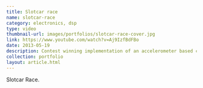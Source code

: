 ```yaml
---
title: Slotcar race
name: slotcar-race
category: electronics, dsp
type: video
thumbnail-url: images/portfolios/slotcar-race-cover.jpg
link: https://www.youtube.com/watch?v=Aj9IzfBdFBo
date: 2013-05-19
description: Contest winning implementation of an accelerometer based cruse control algorithm for a toy slot car to make the fastest lap withput slipping out of the track.
collection: portfolio
layout: article.html
---
```


Slotcar Race.

